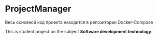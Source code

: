 # ProjectManager
Весь основной код проекта находится в репозитории Docker-Compose

This is student project on the subject **Software development technology**.
